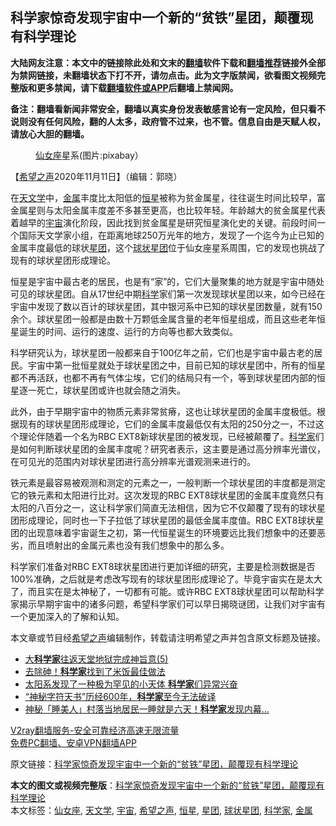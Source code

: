  <h2>科学家惊奇发现宇宙中一个新的“贫铁”星团，颠覆现有科学理论</h2> <p class="notice"><b>大陆网友注意：本文中的链接除此处和文末的<a href="https://github.com/bannedbook/fanqiang" >翻墙</a>软件下载和<a href="https://github.com/killgcd/justmysocks/blob/master/README.md">翻墙推荐</a>链接外全部为禁网链接，未翻墙状态下打不开，请勿点击。此为文字版禁闻，欲看图文视频完整版和更多禁闻，请下载<a href="https://github.com/bannedbook/fanqiang">翻墙软件或APP</a>后翻墙上禁闻网。</p><p>备注：翻墙看新闻非常安全，翻墙以真实身份发表敏感言论有一定风险，但只看不说则没有任何风险，翻的人太多，政府管不过来，也不管。信息自由是天赋人权，请放心大胆的翻墙。</b></p>  <div class="entry"> <figure><figcaption><a href="https://www.bannedbook.org/bnews/tag/%E4%BB%99%E5%A5%B3%E5%BA%A7/" class="st_tag internal_tag" rel="tag" title="标签 仙女座 下的日志">仙女座</a>星系(图片:pixabay）</figcaption></figure> <p>【<span class='wp_keywordlink_affiliate'><a href="https://www.soundofhope.org" title="希望之声" target="_blank">希望之声</a></span>2020年11月11日】（编辑：郭晓）</p> <p cms-style="font-L">在<a href="https://www.bannedbook.org/bnews/tag/%E5%A4%A9%E6%96%87%E5%AD%A6/" class="st_tag internal_tag" rel="tag" title="标签 天文学 下的日志">天文学</a>中，<a href="https://www.bannedbook.org/bnews/tag/%E9%87%91%E5%B1%9E/" class="st_tag internal_tag" rel="tag" title="标签 金属 下的日志">金属</a>丰度比太阳低的<a href="https://www.bannedbook.org/bnews/tag/%E6%81%92%E6%98%9F/" class="st_tag internal_tag" rel="tag" title="标签 恒星 下的日志">恒星</a>被称为贫金属星，往往诞生时间比较早，富金属星则与太阳金属丰度差不多甚至更高，也比较年轻。年龄越大的贫金属星代表着越早的<a href="https://www.bannedbook.org/bnews/tag/%e5%ae%87%e5%ae%99/" class="st_tag internal_tag" rel="tag" title="标签 宇宙 下的日志">宇宙</a>演化阶段，因此找到贫金属星是研究恒星演化史的关键。前段时间一个国际天文学家小组，在距离地球250万光年的地方，发现了一个迄今为止已知的金属丰度最低的球状<a href="https://www.bannedbook.org/bnews/tag/%E6%98%9F%E5%9B%A2/" class="st_tag internal_tag" rel="tag" title="标签 星团 下的日志">星团</a>，这个<a href="https://www.bannedbook.org/bnews/tag/%e7%90%83%e7%8a%b6%e6%98%9f%e5%9b%a2/" class="st_tag internal_tag" rel="tag" title="标签 球状星团 下的日志">球状星团</a>位于仙女座星系周围，它的发现也挑战了现有的球状星团形成理论。</p> <p></p>  <p>恒星是宇宙中最古老的居民，也是有“家”的，它们大量聚集的地方就是宇宙中随处可见的球状星团。自从17世纪中期<span class='wp_keywordlink'><a href="https://www.bannedbook.org/forum11/topic309.html" title="禁片：“科学”的棍子" target="_blank">科学</a></span>家们第一次发现球状星团以来，如今已经在宇宙中发现了数以百计的球状星团，其中银河系中已知的球状星团数量，就有150余个。球状星团一般都是由数十万颗低金属含量的老年恒星组成，而且这些老年恒星诞生的时间、运行的速度、运行的方向等也都大致类似。</p> <p>科学研究认为，球状星团一般都来自于100亿年之前，它们也是宇宙中最古老的居民。宇宙中第一批恒星就处于球状星团之中，目前已知的球状星团中，所有的恒星都不再活跃，也都不再有气体尘埃，它们的结局只有一个，等到球状星团内部的恒星逐一死亡，球状星团或许也就会随之消失。</p> <p>此外，由于早期宇宙中的物质元素非常贫瘠，这也让球状星团的金属丰度极低。根据现有的球状星团形成理论，它们的金属丰度最低仅有太阳的250分之一，不过这个理论伴随着一个名为RBC EXT8新球状星团的被发现，已经被颠覆了。<a href="https://www.bannedbook.org/bnews/tag/%e7%a7%91%e5%ad%a6%e5%ae%b6/" class="st_tag internal_tag" rel="tag" title="标签 科学家 下的日志">科学家</a>们是如何判断球状星团的金属丰度呢？研究者表示，这主要是通过高分辨率光谱仪，在可见光的范围内对球状星团进行高分辨率光谱观测来进行的。</p>  <p></p> <p>铁元素是最容易被观测和测定的元素之一，一般判断一个球状星团的丰度都是测定它的铁元素和太阳进行比对。这次发现的RBC EXT8球状星团的金属丰度竟然只有太阳的八百分之一，这让科学家们简直无法相信，因为它不仅颠覆了现有的球状星团形成理论，同时也一下子拉低了球状星团的最低金属丰度值。RBC EXT8球状星团的出现意味着宇宙诞生之初，第一代恒星诞生的环境要远比我们想象中的还要恶劣，而且喷射出的金属元素也没有我们想象中的那么多。</p> <p></p>  <p>科学家们准备对RBC EXT8球状星团进行更加详细的研究，主要是检测数据是否100%准确，之后就是考虑改写现有的球状星团形成理论了。毕竟宇宙实在是太大了，而且实在是太神秘了，一切都有可能。或许RBC EXT8球状星团可以帮助科学家揭示早期宇宙中的诸多问题，希望科学家们可以早日揭晓谜团，让我们对宇宙有一个更加深入的了解和认知。</p> <p>本文章或节目经<a href="https://www.bannedbook.org/bnews/tag/%e5%b8%8c%e6%9c%9b%e4%b9%8b%e5%a3%b0/" class="st_tag internal_tag" rel="tag" title="标签 希望之声 下的日志">希望之声</a>编辑制作，转载请注明希望之声并包含原文标题及链接。</p> <ul class='op-related-articles' title='相关阅读'> <li><a href='https://www.bannedbook.org/bnews/ccpdope/20201107/1427397.html' target='_blank'>大<b>科学家</b>往返天堂地狱完成神旨意(5)</a></li> <li><a href='https://www.bannedbook.org/bnews/lifebaike/20201107/1427370.html' target='_blank'>去除砷！<b>科学家</b>找到了米饭最佳做法</a></li> <li><a href='https://www.bannedbook.org/bnews/comments/20201107/1427099.html' target='_blank'>太阳系发现了一种极为罕见的小天体 <b>科学家</b>们异常兴奋</a></li> <li><a href='https://www.bannedbook.org/bnews/comments/20201107/1427045.html' target='_blank'>“神秘字符天书”历经600年，<b>科学家</b>至今无法破译</a></li> <li><a href='https://www.bannedbook.org/bnews/funmedia/20201106/1426645.html' target='_blank'>神秘「睡美人」村落当地居民一睡就是六天！<b>科学家</b>发现内幕…</a></li> </ul> <p class="texttj"> <a href="https://www.bannedbook.org/forum23/topic22702.html" target="_blank">V2ray翻墙服务-安全可靠经济高速无限流量</a><br/> <a href="https://github.com/bannedbook/fanqiang/wiki/%E7%A6%81%E9%97%BB%E7%BD%91%E5%AE%89%E5%8D%93%E7%BF%BB%E5%A2%99%E6%96%B0%E9%97%BBAPP" target="_blank">免费PC翻墙、安卓VPN翻墙APP</a></p><p>原文链接：<a class="src_link"  href="https://www.soundofhope.org/post/440731" target="_blank">科学家惊奇发现宇宙中一个新的“贫铁”星团，颠覆现有科学理论</a></p> <a name='sharetosocial'></a>       <div><b>本文的图文或视频完整版</b>：<a href='https://www.bannedbook.org/bnews/comments/20201112/1429639.html'>科学家惊奇发现宇宙中一个新的“贫铁”星团，颠覆现有科学理论</a></div>  </div><!--END ENTRY--> <div class="postfooter"> <div>本文标签：<a href="https://www.bannedbook.org/bnews/tag/%E4%BB%99%E5%A5%B3%E5%BA%A7/" rel="tag">仙女座</a>, <a href="https://www.bannedbook.org/bnews/tag/%E5%A4%A9%E6%96%87%E5%AD%A6/" rel="tag">天文学</a>, <a href="https://www.bannedbook.org/bnews/tag/%e5%ae%87%e5%ae%99/" rel="tag">宇宙</a>, <a href="https://www.bannedbook.org/bnews/tag/%e5%b8%8c%e6%9c%9b%e4%b9%8b%e5%a3%b0/" rel="tag">希望之声</a>, <a href="https://www.bannedbook.org/bnews/tag/%E6%81%92%E6%98%9F/" rel="tag">恒星</a>, <a href="https://www.bannedbook.org/bnews/tag/%E6%98%9F%E5%9B%A2/" rel="tag">星团</a>, <a href="https://www.bannedbook.org/bnews/tag/%e7%90%83%e7%8a%b6%e6%98%9f%e5%9b%a2/" rel="tag">球状星团</a>, <a href="https://www.bannedbook.org/bnews/tag/%e7%a7%91%e5%ad%a6%e5%ae%b6/" rel="tag">科学家</a>, <a href="https://www.bannedbook.org/bnews/tag/%E9%87%91%E5%B1%9E/" rel="tag">金属</a></div>  </div><!--END POSTFOOTER--> 